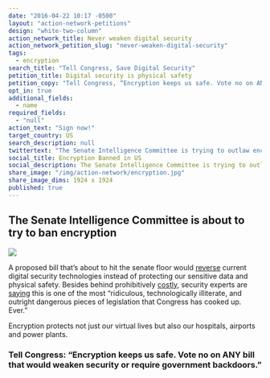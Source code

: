 ```yaml
---
date: "2016-04-22 10:17 -0500"
layout: "action-network-petitions"
design: "white-two-column"
action_network_title: Never weaken digital security
action_network_petition_slug: "never-weaken-digital-security"
tags: 
  - encryption
search_title: "Tell Congress, Save Digital Security"
petition_title: Digital security is physical safety
petition_copy: "Tell Congress, “Encryption keeps us safe. Vote no on ANY bill that would weaken security or require government backdoors.”"
opt_in: true
additional_fields: 
  - name
required_fields: 
  - "null"
action_text: "Sign now!"
target_country: US
search_description: null
twittertext: "The Senate Intelligence Committee is trying to outlaw encryption. Tell Congress, \"Digital security saves lives.\""
social_title: Encryption Banned in US
social_description: The Senate Intelligence Committee is trying to outlaw encryption. Tell Congress to vote NO on any bill that would weaken digital security.
share_image: "/img/action-network/encryption.jpg"
share_image_dims: 1924 x 1924
published: true
---
```

## The Senate Intelligence Committee is about to try to ban encryption

![]({{site.baseurl}}/img/action-network/encryption.jpg)

A proposed bill that’s about to hit the senate floor would [reverse](http://recode.net/2016/04/14/the-tech-community-is-mobilizing-against-the-burr-feinstein-encryption-bill/) current digital security technologies instead of protecting our sensitive data and physical safety. Besides behind prohibitively [costly](http://recode.net/2016/04/14/the-tech-community-is-mobilizing-against-the-burr-feinstein-encryption-bill/), security experts are [saying](http://www.wired.com/2016/04/senates-draft-encryption-bill-privacy-nightmare/) this is one of the most “ridiculous, technologically illiterate, and outright dangerous pieces of legislation that Congress has cooked up. Ever.”

Encryption protects not just our virtual lives but also our hospitals, airports and power plants. 

### Tell Congress: “Encryption keeps us safe. Vote no on ANY bill that would weaken security or require government backdoors.”
